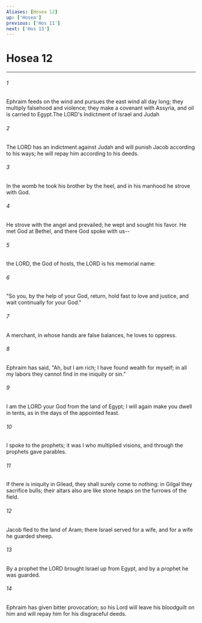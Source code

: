 ```yaml
---
Aliases: [Hosea 12]
up: ['Hosea']
previous: ['Hos 11']
next: ['Hos 13']
---
```

# Hosea 12
***



###### 1 
Ephraim feeds on the wind and pursues the east wind all day long; they multiply falsehood and violence; they make a covenant with Assyria, and oil is carried to Egypt.The LORD's Indictment of Israel and Judah 

###### 2 
The LORD has an indictment against Judah and will punish Jacob according to his ways; he will repay him according to his deeds. 

###### 3 
In the womb he took his brother by the heel, and in his manhood he strove with God. 

###### 4 
He strove with the angel and prevailed; he wept and sought his favor. He met God at Bethel, and there God spoke with us-- 

###### 5 
the LORD, the God of hosts, the LORD is his memorial name: 

###### 6 
"So you, by the help of your God, return, hold fast to love and justice, and wait continually for your God." 

###### 7 
A merchant, in whose hands are false balances, he loves to oppress. 

###### 8 
Ephraim has said, "Ah, but I am rich; I have found wealth for myself; in all my labors they cannot find in me iniquity or sin." 

###### 9 
I am the LORD your God from the land of Egypt; I will again make you dwell in tents, as in the days of the appointed feast. 

###### 10 
I spoke to the prophets; it was I who multiplied visions, and through the prophets gave parables. 

###### 11 
If there is iniquity in Gilead, they shall surely come to nothing: in Gilgal they sacrifice bulls; their altars also are like stone heaps on the furrows of the field. 

###### 12 
Jacob fled to the land of Aram; there Israel served for a wife, and for a wife he guarded sheep. 

###### 13 
By a prophet the LORD brought Israel up from Egypt, and by a prophet he was guarded. 

###### 14 
Ephraim has given bitter provocation; so his Lord will leave his bloodguilt on him and will repay him for his disgraceful deeds.
